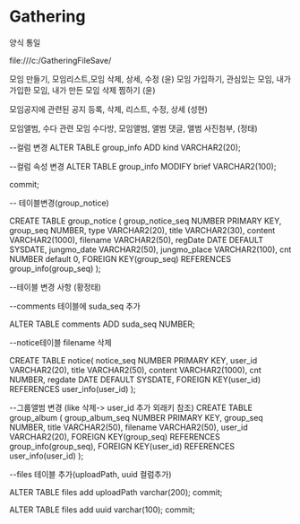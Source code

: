# Gathering

양식 통일

file:///c:/GatheringFileSave/

모임 만들기, 모임리스트,모임 삭제, 상세, 수정 (윤)
모임 가입하기, 관심있는 모임, 내가 가입한 모임, 내가 만든 모임 삭제 찜하기 (윤)


모임공지에 관련된
공지 등록, 삭제, 리스트, 수정, 상세  (성현)




모임앨범, 수다 관련
모임 수다방, 모임앨범, 앨범 댓글, 앨범 사진첨부, (정태)





--컬럼 변경 
ALTER TABLE group_info ADD kind VARCHAR2(20);

--컬럼 속성 변경
ALTER TABLE group_info MODIFY brief VARCHAR2(100);

commit;


-- 테이블변경(group_notice)

CREATE TABLE group_notice (
	group_notice_seq	NUMBER PRIMARY KEY,
	group_seq	        NUMBER,
	type	            VARCHAR2(20),
	title	            VARCHAR2(30),
	content	            VARCHAR2(1000),
	filename	        VARCHAR2(50),
	regDate	            DATE DEFAULT SYSDATE,
	jungmo_date	        VARCHAR2(50),
	jungmo_place	    VARCHAR2(100),
        cnt                 NUMBER default 0,
    FOREIGN KEY(group_seq) REFERENCES group_info(group_seq)
);

--테이블 변경 사항 (황정태)

--comments 테이블에 suda_seq 추가 

ALTER TABLE comments ADD suda_seq NUMBER;


--notice테이블 filename 삭제 

CREATE TABLE notice(
notice_seq  NUMBER PRIMARY KEY,
user_id     VARCHAR2(20),
title       VARCHAR2(50),
content     VARCHAR2(1000),
cnt         NUMBER,
regdate     DATE DEFAULT SYSDATE,
FOREIGN KEY(user_id) REFERENCES user_info(user_id)
);


--그룹앨범  변경 (like 삭제-> user_id 추가 외래키 참조)
CREATE TABLE group_album (
	group_album_seq	NUMBER PRIMARY KEY,
	group_seq	    NUMBER,
	title	        VARCHAR2(50),
	filename	    VARCHAR2(50),
	user_id	        VARCHAR2(20),
    FOREIGN KEY(group_seq) REFERENCES group_info(group_seq),
    FOREIGN KEY(user_id) REFERENCES user_info(user_id)
);

--files 테이블 추가(uploadPath, uuid 컬럼추가)

ALTER TABLE files add uploadPath varchar(200);
commit;

ALTER TABLE files add uuid varchar(100);
commit;

